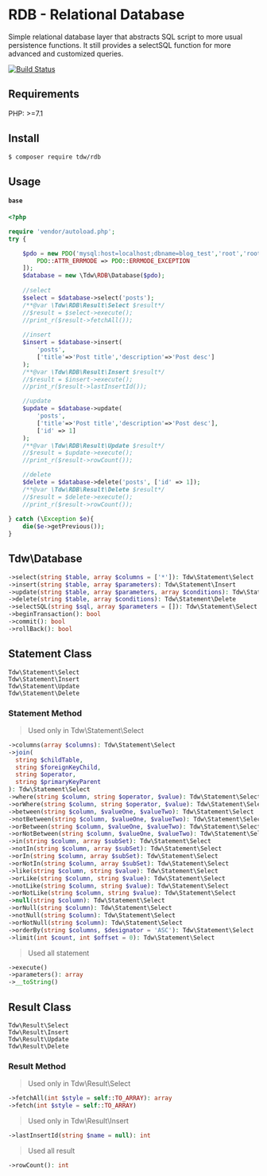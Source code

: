 # RDB - Relational Database

Simple relational database layer that abstracts SQL script to more usual persistence functions. 
It still provides a selectSQL function for more advanced and customized queries.

[![Build Status](https://travis-ci.org/tiagodevweb/rdb.svg?branch=master)](https://travis-ci.org/tiagodevweb/rdb)

## Requirements

PHP: >=7.1

## Install

```bash
$ composer require tdw/rdb
```

## Usage

#### `base`

```php
<?php

require 'vendor/autoload.php';
try {

    $pdo = new PDO('mysql:host=localhost;dbname=blog_test','root','root',[
        PDO::ATTR_ERRMODE => PDO::ERRMODE_EXCEPTION
    ]);
    $database = new \Tdw\RDB\Database($pdo);
    
    //select
    $select = $database->select('posts');
    /**@var \Tdw\RDB\Result\Select $result*/
    //$result = $select->execute();
    //print_r($result->fetchAll());
    
    //insert
    $insert = $database->insert(
        'posts',
        ['title'=>'Post title','description'=>'Post desc']
    );
    /**@var \Tdw\RDB\Result\Insert $result*/
    //$result = $insert->execute();
    //print_r($result->lastInsertId());

    //update
    $update = $database->update(
        'posts',
        ['title'=>'Post title','description'=>'Post desc'],
        ['id' => 1]
    );
    /**@var \Tdw\RDB\Result\Update $result*/
    //$result = $update->execute();
    //print_r($result->rowCount());

    //delete
    $delete = $database->delete('posts', ['id' => 1]);
    /**@var \Tdw\RDB\Result\Delete $result*/
    //$result = $delete->execute();
    //print_r($result->rowCount());
    
} catch (\Exception $e){
    die($e->getPrevious());
}
```

## Tdw\Database

```php
->select(string $table, array $columns = ['*']): Tdw\Statement\Select
->insert(string $table, array $parameters): Tdw\Statement\Insert
->update(string $table, array $parameters, array $conditions): Tdw\Statement\Update
->delete(string $table, array $conditions): Tdw\Statement\Delete
->selectSQL(string $sql, array $parameters = []): Tdw\Statement\Select
->beginTransaction(): bool
->commit(): bool
->rollBack(): bool
```
 
## Statement Class

`Tdw\Statement\Select`<br />
`Tdw\Statement\Insert`<br />
`Tdw\Statement\Update`<br />
`Tdw\Statement\Delete`

### Statement Method

> Used only in Tdw\Statement\Select
```php
->columns(array $columns): Tdw\Statement\Select
->join(
  string $childTable,
  string $foreignKeyChild,
  string $operator,
  string $primaryKeyParent
): Tdw\Statement\Select
->where(string $column, string $operator, $value): Tdw\Statement\Select
->orWhere(string $column, string $operator, $value): Tdw\Statement\Select
->between(string $column, $valueOne, $valueTwo): Tdw\Statement\Select
->notBetween(string $column, $valueOne, $valueTwo): Tdw\Statement\Select
->orBetween(string $column, $valueOne, $valueTwo): Tdw\Statement\Select
->orNotBetween(string $column, $valueOne, $valueTwo): Tdw\Statement\Select
->in(string $column, array $subSet): Tdw\Statement\Select
->notIn(string $column, array $subSet): Tdw\Statement\Select
->orIn(string $column, array $subSet): Tdw\Statement\Select
->orNotIn(string $column, array $subSet): Tdw\Statement\Select
->like(string $column, string $value): Tdw\Statement\Select
->orLike(string $column, string $value): Tdw\Statement\Select
->notLike(string $column, string $value): Tdw\Statement\Select
->orNotLike(string $column, string $value): Tdw\Statement\Select
->null(string $column): Tdw\Statement\Select
->orNull(string $column): Tdw\Statement\Select
->notNull(string $column): Tdw\Statement\Select
->orNotNull(string $column): Tdw\Statement\Select
->orderBy(string $columns, $designator = 'ASC'): Tdw\Statement\Select
->limit(int $count, int $offset = 0): Tdw\Statement\Select
```

> Used all statement
```php
->execute()
->parameters(): array
->__toString()
```
 
## Result Class

`Tdw\Result\Select`<br />
`Tdw\Result\Insert`<br />
`Tdw\Result\Update`<br />
`Tdw\Result\Delete`

### Result Method

> Used only in Tdw\Result\Select
```php
->fetchAll(int $style = self::TO_ARRAY): array
->fetch(int $style = self::TO_ARRAY)
```

> Used only in Tdw\Result\Insert
```php
->lastInsertId(string $name = null): int
```

> Used all result
```php
->rowCount(): int
```